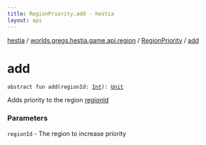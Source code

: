 ```yaml
---
title: RegionPriority.add - hestia
layout: api
---
```


<div class='api-docs-breadcrumbs'><a href="../../index.html">hestia</a> / <a href="../index.html">worlds.gregs.hestia.game.api.region</a> / <a href="index.html">RegionPriority</a> / <a href="./add.html">add</a></div>

# add

<div class="signature"><code><span class="keyword">abstract</span> <span class="keyword">fun </span><span class="identifier">add</span><span class="symbol">(</span><span class="parameterName" id="worlds.gregs.hestia.game.api.region.RegionPriority$add(kotlin.Int)/regionId">regionId</span><span class="symbol">:</span>&nbsp;<a href="https://kotlinlang.org/api/latest/jvm/stdlib/kotlin/-int/index.html"><span class="identifier">Int</span></a><span class="symbol">)</span><span class="symbol">: </span><a href="https://kotlinlang.org/api/latest/jvm/stdlib/kotlin/-unit/index.html"><span class="identifier">Unit</span></a></code></div>

Adds priority to the region <a href="add.html#worlds.gregs.hestia.game.api.region.RegionPriority$add(kotlin.Int)/regionId">regionId</a>

### Parameters

<code>regionId</code> - The region to increase priority